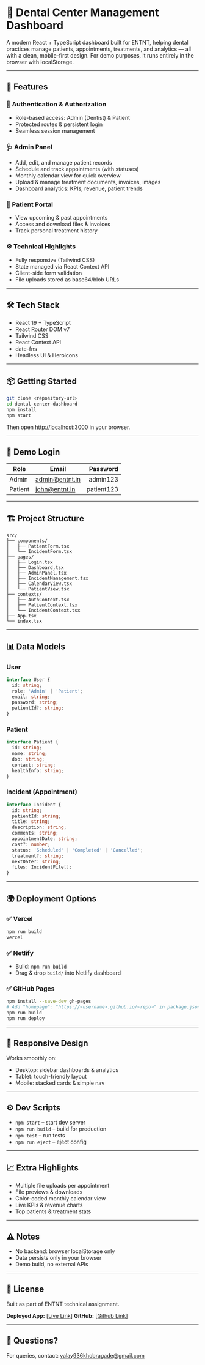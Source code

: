 # 🦷 Dental Center Management Dashboard

A modern React + TypeScript dashboard built for ENTNT, helping dental practices manage patients, appointments, treatments, and analytics — all with a clean, mobile-first design. For demo purposes, it runs entirely in the browser with localStorage.

---

## 🚀 Features

### 🔐 Authentication & Authorization

* Role-based access: Admin (Dentist) & Patient
* Protected routes & persistent login
* Seamless session management

### 🩺 Admin Panel

* Add, edit, and manage patient records
* Schedule and track appointments (with statuses)
* Monthly calendar view for quick overview
* Upload & manage treatment documents, invoices, images
* Dashboard analytics: KPIs, revenue, patient trends

### 👤 Patient Portal

* View upcoming & past appointments
* Access and download files & invoices
* Track personal treatment history

### ⚙️ Technical Highlights

* Fully responsive (Tailwind CSS)
* State managed via React Context API
* Client-side form validation
* File uploads stored as base64/blob URLs

---

## 🛠️ Tech Stack

* React 19 + TypeScript
* React Router DOM v7
* Tailwind CSS
* React Context API
* date-fns
* Headless UI & Heroicons

---

## 📦 Getting Started

```bash
git clone <repository-url>
cd dental-center-dashboard
npm install
npm start
```

Then open [http://localhost:3000](http://localhost:3000) in your browser.

---

## 🔑 Demo Login

| Role    | Email                                   |   Password |
| ------- | --------------------------------------- | ---------: |
| Admin   | [admin@entnt.in](mailto:admin@entnt.in) |   admin123 |
| Patient | [john@entnt.in](mailto:john@entnt.in)   | patient123 |

---

## 🏗️ Project Structure

```
src/
├── components/         
│   ├── PatientForm.tsx
│   └── IncidentForm.tsx
├── pages/              
│   ├── Login.tsx
│   ├── Dashboard.tsx
│   ├── AdminPanel.tsx
│   ├── IncidentManagement.tsx
│   ├── CalendarView.tsx
│   └── PatientView.tsx
├── contexts/           
│   ├── AuthContext.tsx
│   ├── PatientContext.tsx
│   └── IncidentContext.tsx
├── App.tsx             
└── index.tsx           
```

---

## 📊 Data Models

### User

```typescript
interface User {
  id: string;
  role: 'Admin' | 'Patient';
  email: string;
  password: string;
  patientId?: string;
}
```

### Patient

```typescript
interface Patient {
  id: string;
  name: string;
  dob: string;
  contact: string;
  healthInfo: string;
}
```

### Incident (Appointment)

```typescript
interface Incident {
  id: string;
  patientId: string;
  title: string;
  description: string;
  comments: string;
  appointmentDate: string;
  cost?: number;
  status: 'Scheduled' | 'Completed' | 'Cancelled';
  treatment?: string;
  nextDate?: string;
  files: IncidentFile[];
}
```

---

## 🌍 Deployment Options

### ✅ Vercel

```bash
npm run build
vercel
```

### ✅ Netlify

* Build: `npm run build`
* Drag & drop `build/` into Netlify dashboard

### ✅ GitHub Pages

```bash
npm install --save-dev gh-pages
# Add "homepage": "https://<username>.github.io/<repo>" in package.json
npm run build
npm run deploy
```

---

## 📱 Responsive Design

Works smoothly on:

* Desktop: sidebar dashboards & analytics
* Tablet: touch-friendly layout
* Mobile: stacked cards & simple nav

---

## ⚙️ Dev Scripts

* `npm start` – start dev server
* `npm run build` – build for production
* `npm test` – run tests
* `npm run eject` – eject config

---

## 📈 Extra Highlights

* Multiple file uploads per appointment
* File previews & downloads
* Color-coded monthly calendar view
* Live KPIs & revenue charts
* Top patients & treatment stats

---

## ⚠️ Notes

* No backend: browser localStorage only
* Data persists only in your browser
* Demo build, no external APIs

---

## 📄 License

Built as part of ENTNT technical assignment.

**Deployed App:** \[[Live Link](https://dental-care-management.onrender.com)]
**GitHub:** \[[Github Link](https://github.com/alphacentauri07/dental-care-management-)]

---

## 🙌 Questions?

For queries, contact: valay936khobragade@gmail.com